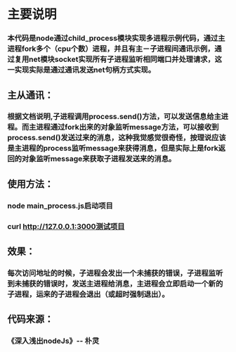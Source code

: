 # 主要说明

### 本代码是node通过child_process模块实现多进程示例代码，通过主进程fork多个（cpu个数）进程，并且有主－子进程间通讯示例，通过复用net模块socket实现所有子进程监听相同端口并处理请求，这一实现实际是通过通讯发送net句柄方式实现。

## 主从通讯：

### 根据文档说明,子进程调用process.send()方法，可以发送信息给主进程。而主进程通过fork出来的对象监听message方法，可以接收到process.send()发送过来的消息，这种我觉感觉很奇怪，按理说应该是主进程的process监听message来获得消息，但是实际上是fork返回的对象监听message来获取子进程发送来的消息。

## 使用方法：

### node main_process.js启动项目
### curl http://127.0.0.1:3000测试项目

## 效果：

### 每次访问地址的时候，子进程会发出一个未捕获的错误，子进程监听到未捕获的错误时，发送主进程给消息，主进程会立即启动一个新的子进程，运来的子进程会退出（或超时强制退出）。

## 代码来源：
### 《深入浅出nodeJs》-- 朴灵
